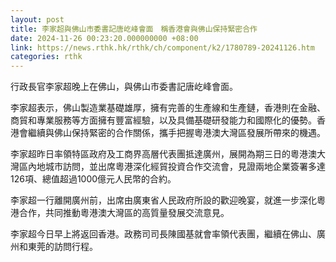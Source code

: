 ```yaml
---
layout: post
title: 李家超與佛山市委書記唐屹峰會面　稱香港會與佛山保持緊密合作
date: 2024-11-26 00:23:20.000000000 +08:00
link: https://news.rthk.hk/rthk/ch/component/k2/1780789-20241126.htm
categories: rthk
---
```


行政長官李家超晚上在佛山，與佛山市委書記唐屹峰會面。

李家超表示，佛山製造業基礎雄厚，擁有完善的生產線和生產鏈，香港則在金融、商貿和專業服務等方面擁有豐富經驗，以及具備基礎研發能力和國際化的優勢。香港會繼續與佛山保持緊密的合作關係，攜手把握粵港澳大灣區發展所帶來的機遇。

李家超昨日率領特區政府及工商界高層代表團抵達廣州，展開為期三日的粵港澳大灣區內地城市訪問，並出席粵港深化經貿投資合作交流會，見證兩地企業簽署多達126項、總值超過1000億元人民幣的合約。

李家超一行離開廣州前，出席由廣東省人民政府所設的歡迎晚宴，就進一步深化粵港合作，共同推動粵港澳大灣區的高質量發展交流意見。

李家超今日早上將返回香港。政務司司長陳國基就會率領代表團，繼續在佛山、廣州和東莞的訪問行程。
